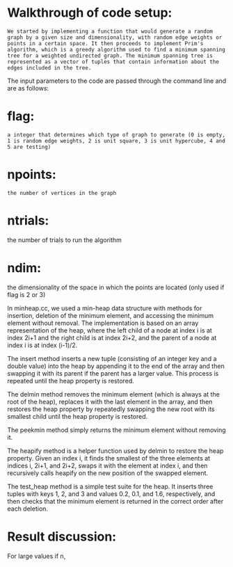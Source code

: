 # Walkthrough of code setup:

    We started by implementing a function that would generate a random graph by a given size and dimensionality, with random edge weights or points in a certain space. It then proceeds to implement Prim's algorithm, which is a greedy algorithm used to find a minimum spanning tree for a weighted undirected graph. The minimum spanning tree is represented as a vector of tuples that contain information about the edges included in the tree.

The input parameters to the code are passed through the command line and are as follows:

   # flag: 
    a integer that determines which type of graph to generate (0 is empty, 1 is random edge weights, 2 is unit square, 3 is unit hypercube, 4 and 5 are testing)
   # npoints: 
    the number of vertices in the graph
   # ntrials: 
   the number of trials to run the algorithm
   # ndim: 
   the dimensionality of the space in which the points are located (only used if flag is 2 or 3)


In minheap.cc, we used a min-heap data structure with methods for insertion, deletion of the minimum element, and accessing the minimum element without removal. The implementation is based on an array representation of the heap, where the left child of a node at index i is at index 2i+1 and the right child is at index 2i+2, and the parent of a node at index i is at index (i-1)/2.

The insert method inserts a new tuple (consisting of an integer key and a double value) into the heap by appending it to the end of the array and then swapping it with its parent if the parent has a larger value. This process is repeated until the heap property is restored.

The delmin method removes the minimum element (which is always at the root of the heap), replaces it with the last element in the array, and then restores the heap property by repeatedly swapping the new root with its smallest child until the heap property is restored.

The peekmin method simply returns the minimum element without removing it.

The heapify method is a helper function used by delmin to restore the heap property. Given an index i, it finds the smallest of the three elements at indices i, 2i+1, and 2i+2, swaps it with the element at index i, and then recursively calls heapify on the new position of the swapped element.

The test_heap method is a simple test suite for the heap. It inserts three tuples with keys 1, 2, and 3 and values 0.2, 0.1, and 1.6, respectively, and then checks that the minimum element is returned in the correct order after each deletion.

 
# Result discussion:
For large values if n, 